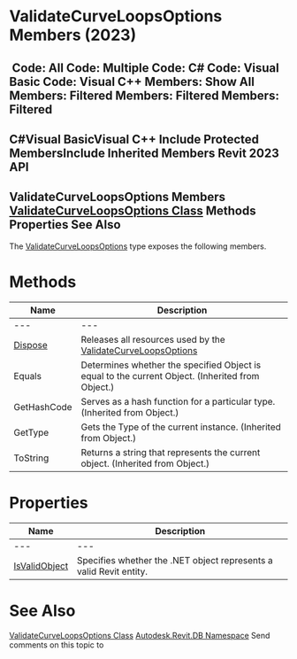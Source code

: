 # ValidateCurveLoopsOptions Members (2023)

﻿
 Code: All Code: Multiple Code: C# Code: Visual Basic Code: Visual C++  Members: Show All Members: Filtered Members: Filtered Members: Filtered   
---  
C#Visual BasicVisual C++
Include Protected MembersInclude Inherited Members
Revit 2023 API  
---  
ValidateCurveLoopsOptions Members  
[ValidateCurveLoopsOptions Class](9a7cd776-fbdb-4df7-d06e-642bfbe1445d.md "ValidateCurveLoopsOptions Class") Methods Properties See Also  
---  
The [ValidateCurveLoopsOptions](9a7cd776-fbdb-4df7-d06e-642bfbe1445d.md "ValidateCurveLoopsOptions Class") type exposes the following members.
# Methods
| Name | Description |
| --- | --- |
| --- | --- | --- |
| [Dispose](101ed40c-d9f7-a7e6-c939-78f161415b16.md "Dispose Method") | Releases all resources used by the [ValidateCurveLoopsOptions](9a7cd776-fbdb-4df7-d06e-642bfbe1445d.md "ValidateCurveLoopsOptions Class") |
| Equals | Determines whether the specified Object is equal to the current Object. (Inherited from Object.) |
| GetHashCode | Serves as a hash function for a particular type.  (Inherited from Object.) |
| GetType | Gets the Type of the current instance. (Inherited from Object.) |
| ToString | Returns a string that represents the current object. (Inherited from Object.) |

# Properties
| Name | Description |
| --- | --- |
| --- | --- | --- |
| [IsValidObject](eb9dec30-96da-37c4-a24f-38f96832f52f.md "IsValidObject Property") | Specifies whether the .NET object represents a valid Revit entity. |

# See Also
[ValidateCurveLoopsOptions Class](9a7cd776-fbdb-4df7-d06e-642bfbe1445d.md "ValidateCurveLoopsOptions Class")
[Autodesk.Revit.DB Namespace](87546ba7-461b-c646-cbb1-2cb8f5bff8b2.md "Autodesk.Revit.DB Namespace")
Send comments on this topic to 